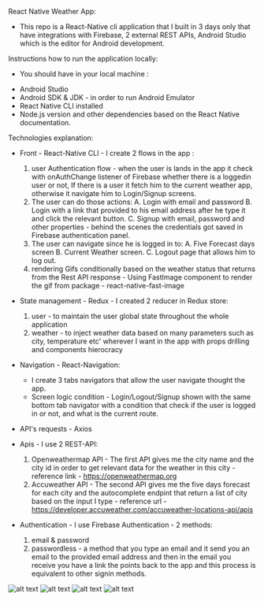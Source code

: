React Native Weather App:

- This repo is a React-Native cli application that I built in 3 days only that have integrations with Firebase,
  2 external REST APIs, Android Studio which is the editor for Android development.

Instructions how to run the application locally:

- You should have in your local machine :

* Android Studio
* Android SDK & JDK - in order to run Android Emulator
* React Native CLI installed
* Node.js version and other dependencies based on the React Native documentation.

Technologies explanation:

- Front - React-Native CLI - I create 2 flows in the app :

  1. user Authentication flow - when the user is lands in the app it check with onAuthChange listener of Firebase whether there is a loggedin user or not,
     If there is a user it fetch him to the current weather app, otherwise it navigate him to Login/Signup screens.
  2. The user can do those actions:
     A. Login with email and password
     B. Login with a link that provided to his email address after he type it and click the relevant button.
     C. Signup with email, password and other properties - behind the scenes the credentials got saved in Firebase authentication panel.
  3. The user can navigate since he is logged in to:
     A. Five Forecast days screen
     B. Current Weather screen.
     C. Logout page that allows him to log out.
  4. rendering Gifs conditionally based on the weather status that returns from the Rest API response -
     Using FastImage component to render the gif from package - react-native-fast-image

- State management - Redux - I created 2 reducer in Redux store:

  1. user - to maintain the user global state throughout the whole application
  2. weather - to inject weather data based on many parameters such as city,
     temperature etc' wherever I want in the app with props drilling and components hierocracy

- Navigation - React-Navigation:

  - I create 3 tabs navigators that allow the user navigate thought the app.
  - Screen logic condition - Login/Logout/Signup shown with the same bottom tab navigator with a condition that check if the user is logged in or not,
    and what is the current route.

- API's requests - Axios

- Apis - I use 2 REST-API:

  1. Openweathermap API - The first API gives me the city name and the city id in order to get
     relevant data for the weather in this city - reference link - https://openweathermap.org
  2. Accuweather API - The second API gives me the five days forecast for each city and the autocomplete endpint that return a list of city based on the input I type - reference url - https://developer.accuweather.com/accuweather-locations-api/apis

- Authentication - I use Firebase Authentication - 2 methods:
  1.  email & password
  2.  passwordless - a method that you type an email and it send you an email to the provided email address and then in the email you receive you have a link the points back to the app and this process is equivalent to other signin methods.

![alt text](https://github.com/EvyatarHaim1/evyatar-haim-21-07-2021/blob/main/src/assets/images/screenshots/10.png)
![alt text](https://github.com/EvyatarHaim1/evyatar-haim-21-07-2021/blob/main/src/assets/images/screenshots/14.png)
![alt text](https://github.com/EvyatarHaim1/evyatar-haim-21-07-2021/blob/main/src/assets/images/screenshots/15.png)
![alt text](https://github.com/EvyatarHaim1/evyatar-haim-21-07-2021/blob/main/src/assets/images/screenshots/13.png)
